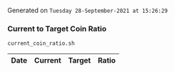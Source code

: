 Generated on `Tuesday 28-September-2021 at 15:26:29`

### Current to Target Coin Ratio
`current_coin_ratio.sh`

Date|Current|Target|Ratio
---|---|---|---
